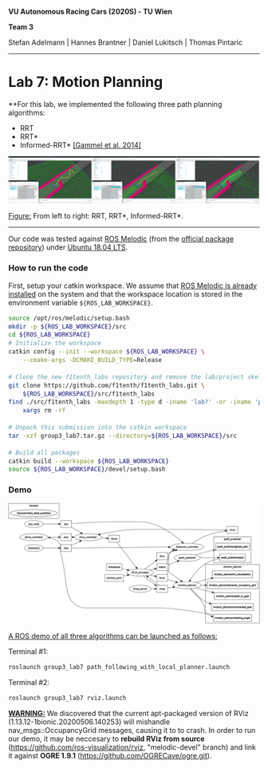 **VU Autonomous Racing Cars (2020S) - TU Wien**

**Team 3**

Stefan Adelmann | Hannes  Brantner | Daniel Lukitsch | Thomas Pintaric

------

# Lab 7: Motion Planning

**For this lab, we implemented the following three path planning algorithms:

- RRT
- RRT*
- Informed-RRT* [[Gammel et al. 2014]](https://arxiv.org/abs/1404.2334)

![](media/algorithms.png)

<u>Figure:</u> From left to right: RRT, RRT\*, Informed-RRT\*.

------

Our code was tested against [ROS Melodic](http://wiki.ros.org/melodic) (from the [official package repository](http://wiki.ros.org/melodic/Installation/Ubuntu)) under [Ubuntu 18.04 LTS](http://releases.ubuntu.com/18.04.4/).

### How to run the code

First, setup your catkin workspace. We assume that [ROS Melodic is already installed](http://wiki.ros.org/melodic/Installation/Ubuntu) on the system and that the workspace location is stored in the environment variable `${ROS_LAB_WORKSPACE}`.

```bash
source /opt/ros/melodic/setup.bash
mkdir -p ${ROS_LAB_WORKSPACE}/src
cd ${ROS_LAB_WORKSPACE}
# Initialize the workspace
catkin config --init --workspace ${ROS_LAB_WORKSPACE} \
    --cmake-args -DCMAKE_BUILD_TYPE=Release

# Clone the new f1tenth_labs repository and remove the lab/project skeletons
git clone https://github.com/f1tenth/f1tenth_labs.git \
	${ROS_LAB_WORKSPACE}/src/f1tenth_labs
find ./src/f1tenth_labs -maxdepth 1 -type d -iname 'lab?' -or -iname 'project' | \
	xargs rm -rf	

# Unpack this submission into the catkin workspace
tar -xzf group3_lab7.tar.gz --directory=${ROS_LAB_WORKSPACE}/src

# Build all packages
catkin build --workspace ${ROS_LAB_WORKSPACE}
source ${ROS_LAB_WORKSPACE}/devel/setup.bash
```

### Demo

![](media/rosgraph.png)

<u>A ROS demo of all three algorithms can be launched as follows:</u>

Terminal #1:

```bash
roslaunch group3_lab7 path_following_with_local_planner.launch
```

Terminal #2:

```bash
roslaunch group3_lab7 rviz.launch
```

**<u>WARNING:</u>** We discovered that the current apt-packaged version of RViz (1.13.12-1bionic.20200506.140253) will mishandle nav_msgs::OccupancyGrid messages, causing it to to crash. In order to run our demo, it may be neccesary to **rebuild RViz from source** (https://github.com/ros-visualization/rviz, "melodic-devel" branch) and link it against **OGRE 1.9.1** (https://github.com/OGRECave/ogre.git).